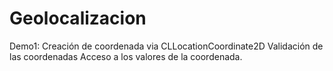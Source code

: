 # Geolocalizacion

Demo1: Creación de coordenada via CLLocationCoordinate2D
       Validación de las coordenadas 
       Acceso a los valores de la coordenada.
       

